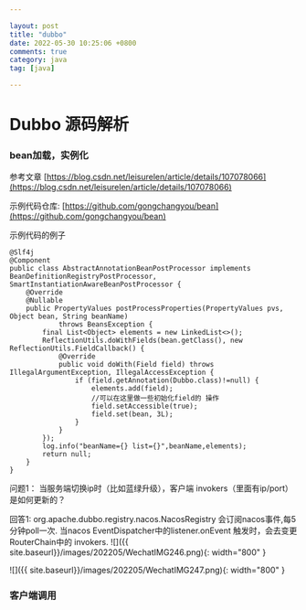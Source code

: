 ```yaml
---

layout: post
title: "dubbo"
date: 2022-05-30 10:25:06 +0800
comments: true
category: java
tag: [java]

---
```


# Dubbo 源码解析

### bean加载，实例化

参考文章 [https://blog.csdn.net/leisurelen/article/details/107078066](https://blog.csdn.net/leisurelen/article/details/107078066)



示例代码仓库: [https://github.com/gongchangyou/bean](https://github.com/gongchangyou/bean)



示例代码的例子

```
@Slf4j
@Component
public class AbstractAnnotationBeanPostProcessor implements BeanDefinitionRegistryPostProcessor, SmartInstantiationAwareBeanPostProcessor {
    @Override
    @Nullable
    public PropertyValues postProcessProperties(PropertyValues pvs, Object bean, String beanName)
            throws BeansException {
        final List<Object> elements = new LinkedList<>();
        ReflectionUtils.doWithFields(bean.getClass(), new ReflectionUtils.FieldCallback() {
            @Override
            public void doWith(Field field) throws IllegalArgumentException, IllegalAccessException {
                if (field.getAnnotation(Dubbo.class)!=null) {
                    elements.add(field);
                    //可以在这里做一些初始化field的 操作
                    field.setAccessible(true);
                    field.set(bean, 3L);
                }
            }
        });
        log.info("beanName={} list={}",beanName,elements);
        return null;
    }
}
```



问题1： 当服务端切换ip时（比如蓝绿升级），客户端 invokers（里面有ip/port）是如何更新的？

回答1: org.apache.dubbo.registry.nacos.NacosRegistry 会订阅nacos事件,每5分钟poll一次. 当nacos EventDispatcher中的listener.onEvent 触发时，会去变更RouterChain中的 invokers.
    ![]({{ site.baseurl}}/images/202205/WechatIMG246.png){: width="800" }
    
![]({{ site.baseurl}}/images/202205/WechatIMG247.png){: width="800" }

### 客户端调用



